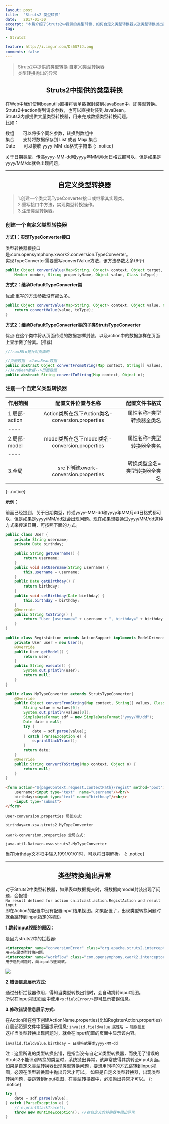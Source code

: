 ```yaml
---
layout: post
title:  "Struts2-类型转换"
date:   2017-01-30
excerpt: "本篇介绍了Struts2中提供的类型转换、如何自定义类型转换器以及类型转换抛出异常的处理"
tag:

- Struts2

feature: http://i.imgur.com/Ds6S7lJ.png
comments: false
--- 
```


>Struts2中提供的类型转换
>自定义类型转换器  
>类型转换抛出的异常  

## <center>Struts2中提供的类型转换</center>

在Web中我们使用beanutils直接将表单数据封装到JavaBean中，即类型转换。  
Struts2中action得到请求参数，也可以直接封装到JavaBean。  
Struts2内部提供大量类型转换器，用来完成数据类型转换问题。    	
比如：  

数组　　可以将多个同名参数，转换到数组中  
集合　　支持将数据保存到 List 或者 Map 集合  
Date　　可以接收 yyyy-MM-dd格式字符串
{: .notice}

关于日期类型，传递yyyy-MM-dd和yyyy年MM月dd日格式都可以，但是如果是yyyy/MM/dd就会出现问题。
		
***	

## <center>自定义类型转换器</center>


>1.创建一个类实现TypeConverter接口或继承其实现类。  
>2.重写接口中方法，实现类型转换操作。  
>3.注册类型转换器。  


### 创建一个自定义类型转换器


**方式1：实现TypeConverter接口**

类型转换器根接口是:com.opensymphony.xwork2.conversion.TypeConverter。   
实现TypeConverter需要重写convertValue方法，该方法参数太多(6个)  

```java
public Object convertValue(Map<String, Object> context, Object target, 
	Member member, String propertyName, Object value, Class toType);
```


**方式2：继承DefaultTypeConverter类**	

优点:重写的方法参数没有那么多。  

```java	 
public Object convertValue(Map<String, Object> context, Object value, Class toType) {
	return convertValue(value, toType);
}
```


**方式2：继承DefaultTypeConverter类的子类StrutsTypeConverter**

优点:在这个类中将从页面传递的数据怎样封装，以及action中的数据怎样在页面上显示做了分离。(推荐)  

```java	
//from和to是针对页面的

//页面数据-->JavaBean数据
public abstract Object convertFromString(Map context, String[] values, Class toClass); 
//JavaBean数据-->页面数据
public abstract String convertToString(Map context, Object o);
```


### 注册一个自定义类型转换器 

 
| 作用范围  | 配置文件位置与名称| 配置文件书格式 |
|:--------|:-------:|--------:|
|1.局部-action | Action类所在包下Action类名-conversion.properties| 属性名称=类型转换器全类名 |
|----
|2.局部-model | model类所在包下model类名-conversion.properties  　|  属性名称=类型转换器全类名|
|----
|3.全局       |src下创建xwork-conversion.properties            | 转换类型全名=类型转换器全类名|
{: .notice}


**示例：**  

前面已经提到，关于日期类型，传递yyyy-MM-dd和yyyy年MM月dd日格式都可以，但是如果是yyyy/MM/dd就会出现问题。现在如果想要通过yyyy/MM/dd这种方式来传递日期，可按照下面的方式。



```java
public class User {
	private String username;
	private Date birthday;
	
	public String getUsername() {
		return username;
	}
	public void setUsername(String username) {
		this.username = username;
	}
	public Date getBirthday() {
		return birthday;
	}
	public void setBirthday(Date birthday) {
		this.birthday = birthday;
	}
	@Override
	public String toString() {
		return "User [username=" + username + ", birthday=" + birthday + "]";
	}
}
```

```java
public class RegistAction extends ActionSupport implements ModelDriven<User>{
	private User user = new User();
	@Override
	public User getModel() {
		return user;
	}
	public String execute() {
		System.out.println(user);
		return null;
	}
}
```


```java
public class MyTypeConverter extends StrutsTypeConverter{
	@Override
	public Object convertFromString(Map context, String[] values, Class toClass) {
		String value = values[0];
		System.out.println(values[0]);
		SimpleDateFormat sdf = new SimpleDateFormat("yyyy/MM/dd");
		Date date = null;
		try {
			date = sdf.parse(value);
		} catch (ParseException e) {
			e.printStackTrace();
		}
		return date;
	}
	@Override
	public String convertToString(Map context, Object o) {
		return null;
	}
}
```

```html
<form action="${pageContext.request.contextPath}/regist" method="post">
	username:<input type="text"  name="username"/><br/>
	birthday:<input type="text" name="birthday"/><br/>
	<input type="submit">
</form>
```

`User-conversion.properties 局部方式:`

```properties
birthday=cn.xsw.struts2.MyTypeConverter
```

`xwork-conversion.properties 全局方式:`

```properties
java.util.Date=cn.xsw.struts2.MyTypeConverter
```

当在birthday文本框中输入1991/01/01时，可以将日期解析。
{: .notice}

***

## <center>类型转换抛出异常</center>


对于Struts2中类型转换器，如果表单数据提交时，将数据向model封装出现了问题，会报错:  
`No result defined for action cn.itcast.action.RegistAction and result input`  
即在Action的配置中没有配置input结果视图。如果配置了，出现类型转换问题时就会跳转到input指定的视图。  

**1.跳转input视图的原因：**  

是因为struts2中的拦截器:  

```xml
<interceptor name="conversionError" class="org.apache.struts2.interceptor.StrutsConversionErrorInterceptor"/>    
用于记录类型转换问题。  
<interceptor name="workflow" class="com.opensymphony.xwork2.interceptor.DefaultWorkflowInterceptor"/>   
用于遇到问题时，向input视图跳转。
```

![](http://ww4.sinaimg.cn/large/83e1667djw1f8vdcpm7p3j21jq0ny13f.jpg)

**2.错误信息展示方式:**
			
通过分析拦截器作用，得知当类型转换出错时，会自动跳转input视图。   
所以在input视图页面中使用`<s:fieldError/>`即可显示错误信息。  

**3.修改错误信息展示方式:**

在Action所在包下创建ActionName.properties(比如RegisterAction.properties)  
在局部资源文件中配置提示信息: `invalid.fieldvalue.属性名 = 错误信息`  
这样当类型转换出现问题时，就会在input配置的页面中显示该内容。 

```properties
invalid.fieldvalue.birthday = 日期格式要求yyyy-MM-dd
```

注：这里所说的类型转换出错，是指当没有自定义类型转换器，而使用了错误的Struts2不能识别转换的类型时，系统抛出异常，该异常使得其跳转至input页面。  
如果是自定义类型转换器出现类型转换问题，要想用同样的方式跳转到input视图，必须在类型转换器中抛出异常才可以。
如果是自定义类型转换器，出现类型转换问题，要跳转到input视图，在类型转换器中，必须抛出异常才可以。
{: .notice}  

```java
try {
	date = sdf.parse(value);
} catch (ParseException e) {
	// e.printStackTrace();
	throw new RuntimeException(); //在自定义的转换器中抛出异常
}
```















